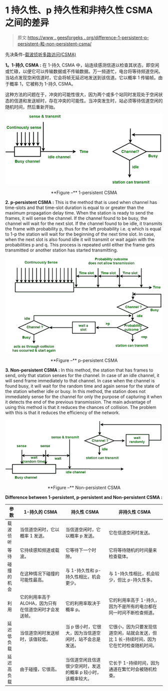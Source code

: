 # 1 持久性、p 持久性和非持久性 CSMA 之间的差异

> 原文:[https://www . geesforgeks . org/difference-1-persistent-p-persistent-和-non-persistent-csma/](https://www.geeksforgeeks.org/difference-between-1-persistent-p-persistent-and-non-persistent-csma/)

先决条件–[载波侦听多路访问(CSMA)](https://www.geeksforgeeks.org/carrier-sense-multiple-access-csma/)

**1。1-持久 CSMA :**
在 1-持久 CSMA 中，站连续感测信道以检查其状态，即空闲或忙碌，以便它可以传输数据或不传输数据。万一频道忙，电台将等待频道空闲。当站点发现空闲信道时，它会将帧无延迟地发送到该信道。它以概率 1 传输帧。由于概率 1，它被称为 1-持久 CSMA。

这种方法的问题在于，冲突的可能性很大，因为两个或多个站同时发现处于空闲状态的信道和发送帧时，存在冲突的可能性。当冲突发生时，站必须等待信道空闲的随机时间，然后重新开始。

[![](img/d435c8a2fd20c85986e78cf284d04b6c.png)](https://media.geeksforgeeks.org/wp-content/uploads/20200704091849/UntitledDiagram4.png) 

<center>**Figure –** 1-persistent CSMA</center>

**2\. p-persistent CSMA :**
This is the method that is used when channel has time-slots and that time-slot duration is equal to or greater than the maximum propagation delay time. When the station is ready to send the frames, it will sense the channel. If the channel found to be busy, the channel will wait for the next slot. If the channel found to be idle, it transmits the frame with probability p, thus for the left probability i.e. q which is equal to 1-p the station will wait for the beginning of the next time slot. In case, when the next slot is also found idle it will transmit or wait again with the probabilities p and q. This process is repeated until either the frame gets transmitted or another station has started transmitting.

[![](img/8cb5f4ea9f1845a0b92d2866a678c976.png)](https://media.geeksforgeeks.org/wp-content/uploads/20200705141247/ppersitent-660x400.png)

<center>**Figure –** p-persistent CSMA</center>

**3\. Non-persistent CSMA :**
In this method, the station that has frames to send, only that station senses for the channel. In case of an idle channel, it will send frame immediately to that channel. In case when the channel is found busy, it will wait for the random time and again sense for the state of the station whether idle or busy. In this method, the station does not immediately sense for the channel for only the purpose of capturing it when it detects the end of the previous transmission. The main advantage of using this method is that it reduces the chances of collision. The problem with this is that it reduces the efficiency of the network.

[![](img/38507dee5b7b3c5d6c156ede7caf6319.png)](https://media.geeksforgeeks.org/wp-content/uploads/20200704091935/nonpersistent-660x251.png)

<center>**Figure –** Non-persistent CSMA</center>

**Difference between 1-persistent, p-persistent and Non-persistent CSMA :**

<center>

| 参数 | 1-持久的 CSMA | 持久性 CSMA | 非持久性 CSMA |
| --- | --- | --- | --- |
| 载波侦听 | 当信道空闲时，它以概率 1 发送。 | 当信道空闲时，它以概率 p 发送。 | 它在信道空闲时发送。 |
| 等待 | 它持续感知频道或载波。 | 它等待下一个时隙。 | 它将等待随机的时间量来检查载体。 |
| 碰撞的机会 | 在这种情况下碰撞的可能性最高。 | 与 1-持久性和 p-持久性相比，机会更少。 | 与 1-持久性相比，机会较少，但比 p-持久性多。 |
| 利用 | 它的利用率高于 ALOHA，因为只有在信道空闲时才会发送帧。 | 它的利用率取决于概率 p。 | 它的利用率高于 1-持久，因为不是所有的电台都在同一时间不断检查频道。 |
| 延迟低负载 | 当信道空闲时发送帧时，该值较低。 | 当 p 很小时，它很大，因为当信道空闲时，站不会总是发送。 | 它很小，因为只要发现信道空闲，站就会发送，但比 1 长-持续时间，因为它在忙时检查随机时间。 |
| 延迟高负载 | 由于碰撞，它很高。 | 当信道空闲且信道很少空闲时，发送的概率 p 较小时，该概率较大。 | 它长于 1-持续时间，因为通道在繁忙时会被随机检查。 |

</center>
